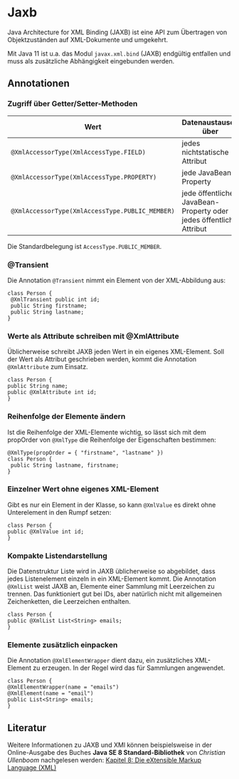 # Jaxb

Java Architecture for XML Binding (JAXB) ist eine API zum Übertragen von Objektzuständen auf XML-Dokumente und umgekehrt.

Mit Java 11 ist u.a. das Modul ```javax.xml.bind``` (JAXB) endgültig entfallen und muss als zusätzliche Abhängigkeit
eingebunden werden.

## Annotationen

### Zugriff über Getter/Setter-Methoden

| Wert                                                | Datenaustausch über                                                |
|-----------------------------------------------------|--------------------------------------------------------------------|
| ```@XmlAccessorType(XmlAccessType.FIELD)```         | jedes nichtstatische Attribut                                      |
| ```@XmlAccessorType(XmlAccessType.PROPERTY)```      | jede JavaBean-Property                                             |
| ```@XmlAccessorType(XmlAccessType.PUBLIC_MEMBER)``` | jede öffentliche JavaBean-Property oder jedes öffentliche Attribut |

Die Standardbelegung ist ```AccessType.PUBLIC_MEMBER```.

### @Transient

Die Annotation ```@Transient``` nimmt ein Element von der XML-Abbildung aus:
```
class Person {
 @XmlTransient public int id;
 public String firstname;
 public String lastname;
}
```

### Werte als Attribute schreiben mit @XmlAttribute
Üblicherweise schreibt JAXB jeden Wert in ein eigenes XML-Element. Soll der Wert als Attribut geschrieben werden, 
kommt die Annotation ```@XmlAttribute``` zum Einsatz.
```
class Person {
public String name;
public @XmlAttribute int id;
}
```

### Reihenfolge der Elemente ändern
Ist die Reihenfolge der XML-Elemente wichtig, so lässt sich mit dem propOrder von ```@XmlType``` die Reihenfolge
der Eigenschaften bestimmen:
```
@XmlType(propOrder = { "firstname", "lastname" })
class Person {
 public String lastname, firstname;
}
```

### Einzelner Wert ohne eigenes XML-Element
Gibt es nur ein Element in der Klasse, so kann ```@XmlValue``` es direkt ohne Unterelement in den Rumpf setzen:
```
class Person {
public @XmlValue int id;
}
```

### Kompakte Listendarstellung

Die Datenstruktur Liste wird in JAXB üblicherweise so abgebildet, dass jedes Listenelement einzeln in ein XML-Element kommt. 
Die Annotation ```@XmlList``` weist JAXB an, Elemente einer Sammlung mit Leerzeichen zu trennen. Das funktioniert gut bei IDs, 
aber natürlich nicht mit allgemeinen Zeichenketten, die Leerzeichen enthalten.
```
class Person {
public @XmlList List<String> emails;
}
```

### Elemente zusätzlich einpacken

Die Annotation ```@XmlElementWrapper``` dient dazu, ein zusätzliches XML-Element zu erzeugen. 
In der Regel wird das für Sammlungen angewendet. 
```
class Person {
@XmlElementWrapper(name = "emails")
@XmlElement(name = "email")
public List<String> emails;
}
```

## Literatur

Weitere Informationen zu JAXB und XMl können beispielsweise in der Online-Ausgabe des Buches **Java SE 8 Standard-Bibliothek**
von *Christian Ullenboom* nachgelesen werden: [Kapitel 8: Die eXtensible Markup Language (XML)](https://openbook.rheinwerk-verlag.de/java8/08_001.html#u8)
